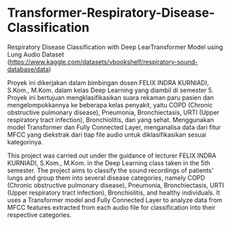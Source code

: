 # Transformer-Respiratory-Disease-Classification
Respiratory Disease Classification with Deep LearTransformer Model using Lung Audio Dataset (https://www.kaggle.com/datasets/vbookshelf/respiratory-sound-database/data)

Proyek ini dikerjakan dalam bimbingan dosen FELIX INDRA KURNIADI, S.Kom., M.Kom. dalam kelas Deep Learning yang diambil di semester 5. 
Proyek ini bertujuan mengklasifikasikan suara rekaman paru pasien dan mengelompokkannya ke beberapa kelas penyakit, yaitu COPD (Chronic obstructive pulmonary disease), Pneumonia, Bronchiectasis, URTI (Upper respiratory tract infection), Bronchiolitis, dan yang sehat.
Menggunakan model Transformer dan Fully Connected Layer, menganalisa data dari fitur MFCC yang diekstrak dari tiap file audio untuk diklasifikasikan sesuai kategorinya.

This project was carried out under the guidance of lecturer FELIX INDRA KURNIADI, S.Kom., M.Kom. in the Deep Learning class taken in the 5th semester. 
The project aims to classify the sound recordings of patients' lungs and group them into several disease categories, namely COPD (Chronic obstructive pulmonary disease), Pneumonia, Bronchiectasis, URTI (Upper respiratory tract infection), Bronchiolitis, and healthy individuals. 
It uses a Transformer model and Fully Connected Layer to analyze data from MFCC features extracted from each audio file for classification into their respective categories.
